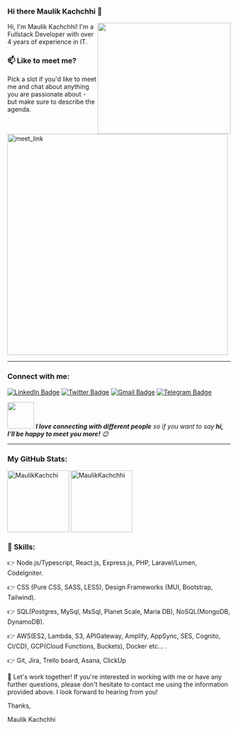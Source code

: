### Hi there Maulik Kachchhi 👋

<!--
**MaulikKachchi007/MaulikKachchi007** is a ✨ _special_ ✨ repository because its `README.md` (this file) appears on your GitHub profile.

Here are some ideas to get you started:

- 🔭 I’m currently working on ...
- 🌱 I’m currently learning ...
- 👯 I’m looking to collaborate on ...
- 🤔 I’m looking for help with ...
- 💬 Ask me about ...
- 📫 How to reach me: ...
- 😄 Pronouns: ...
- ⚡ Fun fact: ...
-->
Hi, I'm Maulik Kachchhi! <img align="right" src="https://media.giphy.com/media/fSGrpj2wJynDwgftc7/giphy.gif" height="250" width="300">
I'm a Fullstack Developer with over 4 years of experience in IT.

### 📫 Like to meet me?

Pick a slot if you'd like to meet me and chat about anything you are passionate about - but make sure to describe the agenda.

<a href="https://calendly.com/maulikkachchhi2000/30min" target="_blank"><img width="498" alt="meet_link" src="https://user-images.githubusercontent.com/15426564/144297439-f530f383-e73e-41e0-9914-a9b7d3f432e5.png"></a>


-----------------------------------------------------------------------------------------------------------------------------------------------------------------------

### Connect with me:

[![LinkedIn Badge](https://img.shields.io/badge/-maulikkachchhi-0077b5?style=flat-square&logo=Linkedin&logoColor=white&link=https://www.linkedin.com/in/selinjodhani)](https://www.linkedin.com/in/Maulikkachchhi) [![Twitter Badge](https://img.shields.io/badge/-maulikkachchhi-1da1f2?style=flat-square&logo=twitter&logoColor=white&link=https://twitter.com/maulikkachchhi)](https://twitter.com/Maulik89571749) [![Gmail Badge](https://img.shields.io/badge/maulikkachchhi2000@gmail.com-ea4335?style=flat-square&logo=Gmail&logoColor=white&link=mailto:maulikkachchhi2000@gmail.com)](mailto:maulikkachchhi2000@gmail.com) [![Telegram Badge](https://img.shields.io/badge/-mafiaking0208-0088cc?style=flat-square&logo=Telegram&logoColor=white&link=https://twitter.com/Maulik89571749)](https://t.me/maulikkachchhi) 

<img src="https://media.giphy.com/media/LnQjpWaON8nhr21vNW/giphy.gif" width="60"> <em><b>I love connecting with different people</b> so if you want to say <b>hi, I'll be happy to meet you more!</b> 😊</em>

-----------------------------------------------------------------------------------------------------------------------------------------------------------------------

### My GitHub Stats:

<p>
    <img align="center" src="https://github-readme-stats.vercel.app/api?username=MaulikKachchi007&show_icons=true&include_all_commits=true&count_private=true&hide=issues,contribs&border_radius=0&locale=en&theme=dark" alt="MaulikKachchi" height="139" />
    <img align="center" src="https://github-readme-stats.vercel.app/api/top-langs/?username=MaulikKachchi007&layout=compact&exclude_repo=Lybrate-Website-Clone-Version-2.0,Lybrate-Website-Clone,Adidas-Clone&hide=Shell&border_radius=0&theme=dark" alt="MaulikKachchhi" height="139" />
</p>

### 🚀 Skills:
👉 Node.js/Typescript, React.js, Express.js, PHP, Laravel/Lumen, CodeIgniter.

👉 CSS (Pure CSS, SASS, LESS), Design Frameworks (MUI, Bootstrap, Tailwind).

👉 SQL(Postgres, MySql, MsSql, Planet Scale, Maria DB), NoSQL(MongoDB, DynamoDB).

👉 AWS(ES2, Lambda, S3, APIGateway, Amplify, AppSync, SES, Cognito, CI/CD), GCP(Cloud Functions, Buckets), Docker etc... .

👉 Git, Jira, Trello board, Asana, ClickUp

🤝 Let's work together!
If you're interested in working with me or have any further questions, please don't hesitate to contact me using the information provided above. I look forward to hearing from you!

Thanks,

Maulik Kachchhi
